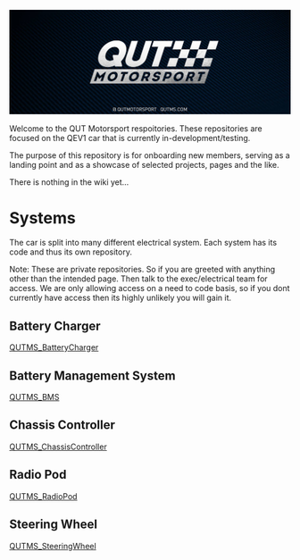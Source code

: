 ![QUTMS_Banner](src/qutmsBanner.jpg)

Welcome to the QUT Motorsport respoitories. These repositories are focused on the QEV1 car that is currently in-development/testing.

The purpose of this repository is for onboarding new members, serving as a landing point and as a showcase of selected projects, pages and the like.

There is nothing in the wiki yet...

# Systems

The car is split into many different electrical system. Each system has its code and thus its own repository.

Note: These are private repositories. So if you are greeted with anything other than the intended page. Then talk to the exec/electrical team for access. We are only allowing access on a need to code basis, so if you dont currently have access then its highly unlikely you will gain it.

## Battery Charger
[QUTMS_BatteryCharger](https://github.com/Technosasquach/QUTMS_BatteryCharger "QUTMS_BatteryCharger")

## Battery Management System
[QUTMS_BMS](https://github.com/Technosasquach/QUTMS_BMS "QUTMS_BMS")

## Chassis Controller
[QUTMS_ChassisController](https://github.com/Technosasquach/QUTMS_ChassisController "QUTMS_ChassisController")

## Radio Pod
[QUTMS_RadioPod](https://github.com/Technosasquach/QUTMS_RadioPod "QUTMS_RadioPod")

## Steering Wheel
[QUTMS_SteeringWheel](https://github.com/Technosasquach/QUTMS_SteeringWheel "QUTMS_SteeringWheel")